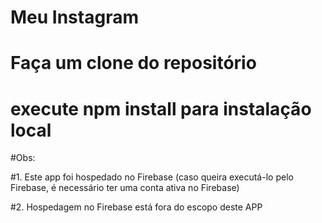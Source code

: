 # Meu Instagram

# Faça um clone do repositório

# execute npm install para instalação local

#Obs: 

#1. Este app foi hospedado no Firebase (caso queira executá-lo pelo Firebase, é necessário ter uma conta ativa no Firebase)

#2. Hospedagem no Firebase está fora do escopo deste APP

